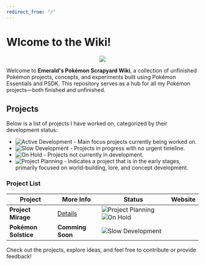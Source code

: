 ```yaml
---
redirect_from: "/"
---
```


# Wlcome to the Wiki!

<p align="center"><img src="https://i.imgur.com/5VcJdmI.png"></p>

Welcome to **Emerald's Pokémon Scrapyard Wiki**, a collection of unfinished Pokémon projects, concepts, and experiments built using Pokémon Essentials and PSDK. This repository serves as a hub for all my Pokémon projects—both finished and unfinished.  

## **Projects**  

Below is a list of projects I have worked on, categorized by their development status:  

- ![Active Development](https://img.shields.io/badge/Active_Development-1E811F) - Main focus projects currently being worked on.  
- ![Slow Development](https://img.shields.io/badge/Slow_Development-FF9900) - Projects in progress with no urgent timeline.  
- ![On Hold](https://img.shields.io/badge/On_Hold-ff0000) - Projects not currently in development.
- ![Project Planning](https://img.shields.io/badge/Project_Planning-003399) - Indicates a project that is in the early stages, primarily focused on world-building, lore, and concept development.

### **Project List**  

| **Project**        | **More Info** | **Status**  |  **Website** |
|--------------------|--------------|------------|------------|  
| **Project Mirage** | [Details]()   | ![Project Planning](https://img.shields.io/badge/Project_Planning-003399) ![On Hold](https://img.shields.io/badge/On_Hold-ff0000) |  
| **Pokémon Solstice** | **Comming Soon** | ![Slow Development](https://img.shields.io/badge/Slow_Development-FF9900) |  

Check out the projects, explore ideas, and feel free to contribute or provide feedback!
